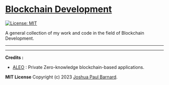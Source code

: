 # [Blockchain Development](https://joshuapaulbarnard.github.io/Blockchain-Development/)

[![License: MIT](https://img.shields.io/badge/License-MIT-yellow.svg)](https://opensource.org/licenses/MIT) 

 A general collection of my work and code in the field of Blockchain Development.


________________________________________________________________________________________________________________________________________
________________________________________________________________________________________________________________________________________


**Credits :**

- [ALEO](https://aleo.org/) : Private Zero-knowledge blockchain-based applications.


**MIT License**
Copyright (c) 2023 [Joshua Paul Barnard](https://joshuapaulbarnard.github.io/Blockchain-Development/LICENSE).
